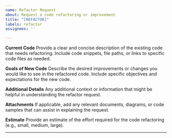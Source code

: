 ```yaml
---
name: Refactor Request
about: Request a code refactoring or improvement
title: "[REFACTOR]"
labels: refactor
assignees: ''

---
```


**Current Code**
Provide a clear and concise description of the existing code that needs refactoring. Include code snippets, file paths, or links to specific code files as needed.

**Goals of New Code**
Describe the desired improvements or changes you would like to see in the refactored code. Include specific objectives and expectations for the new code.

**Additional Details**
Any additional context or information that might be helpful in understanding the refactor request.

**Attachments**
If applicable, add any relevant documents, diagrams, or code samples that can assist in explaining the request.

**Estimate**
Provide an estimate of the effort required for the code refactoring (e.g., small, medium, large).

---
